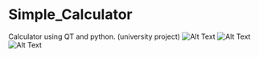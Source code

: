 # Simple_Calculator
Calculator using QT and python. (university project)
![Alt Text](Calculadora/Images/Calculadora_Científica_Imagem.png)
![Alt Text](URL_of_Your_Image)
![Alt Text](URL_of_Your_Image)
